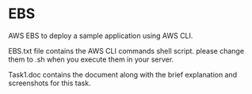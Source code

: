 # EBS

AWS EBS to deploy a sample application using AWS CLI.

EBS.txt file contains the AWS CLI commands shell script. please change them to .sh when you execute them in your server.

Task1.doc contains the document along with the brief explanation and screenshots for this task.
